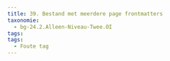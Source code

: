 ```yaml
---
title: 39. Bestand met meerdere page frontmatters
taxonomie: 
  - bg-24.2.Alleen-Niveau-Twee.OI
tags:
tags:
  - Foute tag
---
```

